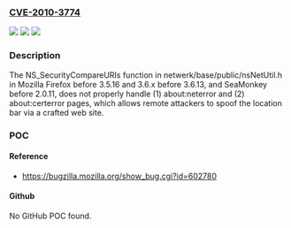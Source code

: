 ### [CVE-2010-3774](https://cve.mitre.org/cgi-bin/cvename.cgi?name=CVE-2010-3774)
![](https://img.shields.io/static/v1?label=Product&message=n%2Fa&color=blue)
![](https://img.shields.io/static/v1?label=Version&message=n%2Fa&color=blue)
![](https://img.shields.io/static/v1?label=Vulnerability&message=n%2Fa&color=brighgreen)

### Description

The NS_SecurityCompareURIs function in netwerk/base/public/nsNetUtil.h in Mozilla Firefox before 3.5.16 and 3.6.x before 3.6.13, and SeaMonkey before 2.0.11, does not properly handle (1) about:neterror and (2) about:certerror pages, which allows remote attackers to spoof the location bar via a crafted web site.

### POC

#### Reference
- https://bugzilla.mozilla.org/show_bug.cgi?id=602780

#### Github
No GitHub POC found.

